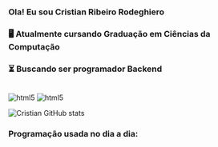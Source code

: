 ### Ola! Eu sou Cristian Ribeiro Rodeghiero 
### 
### 🖥️ Atualmente cursando Graduação em Ciências da Computação
### ⏳ Buscando ser programador Backend

<div style="display: inline_block"><br/>
    <img aling="center" alt="html5" src="https://img.shields.io/badge/Gmail-D14836?style=for-the-badge&logo=gmail&logoColor=white" />
    <img aling="center" alt="html5" src="https://img.shields.io/badge/LinkedIn-0077B5?style=for-the-badge&logo=linkedin&logoColor=white" />
    
<div>


![Cristian GitHub stats](https://github-readme-stats.vercel.app/api?username=crodegheiro&show_icons=true&theme=transparent)

### Programação usada no dia a dia:
